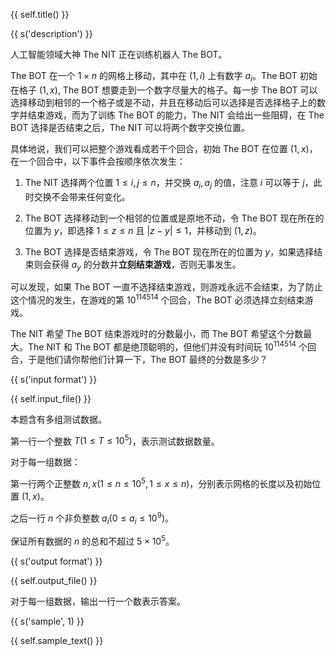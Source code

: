 {{ self.title() }}

{{ s('description') }}

人工智能领域大神 The NIT 正在训练机器人 The BOT。

The BOT 在一个 $1\times n$ 的网格上移动，其中在 $(1,i)$ 上有数字 $a_i$。The BOT 初始在格子 $(1,x)$, The BOT 想要走到一个数字尽量大的格子。每一步 The BOT 可以选择移动到相邻的一个格子或是不动，并且在移动后可以选择是否选择格子上的数字并结束游戏，而为了训练 The BOT 的能力，The NIT 会给出一些阻碍，在 The BOT 选择是否结束之后，The NIT 可以将两个数字交换位置。

具体地说，我们可以把整个游戏看成若干个回合，初始 The BOT 在位置 $(1,x)$，在一个回合中，以下事件会按顺序依次发生：

1. The NIT 选择两个位置 $1\leq i,j\leq n$，并交换 $a_i,a_j$ 的值，注意 $i$ 可以等于 $j$，此时交换不会带来任何变化。

2. The BOT 选择移动到一个相邻的位置或是原地不动，令 The BOT 现在所在的位置为 $y$，即选择 $1\leq z\leq n$ 且 $|z-y|\leq 1$，并移动到 $(1,z)$。

3. The BOT 选择是否结束游戏，令 The BOT 现在所在的位置为 $y$，如果选择结束则会获得 $a_y$ 的分数并**立刻结束游戏**，否则无事发生。

可以发现，如果 The BOT 一直不选择结束游戏，则游戏永远不会结束，为了防止这个情况的发生，在游戏的第 $10^{114514}$ 个回合，The BOT 必须选择立刻结束游戏。

The NIT 希望 The BOT 结束游戏时的分数最小，而 The BOT 希望这个分数最大。The NIT 和 The BOT 都是绝顶聪明的，但他们并没有时间玩 $10^{114514}$ 个回合，于是他们请你帮他们计算一下，The BOT 最终的分数是多少？

{{ s('input format') }}

{{ self.input_file() }}

本题含有多组测试数据。

第一行一个整数 $T(1\leq T\leq 10^5)$，表示测试数据数量。

对于每一组数据：

第一行两个正整数 $n,x(1\leq n\leq 10^5,1\leq x\leq n)$，分别表示网格的长度以及初始位置 $(1,x)$。

之后一行 $n$ 个非负整数 $a_i(0\leq a_i\leq 10^9)$。

保证所有数据的 $n$ 的总和不超过 $5\times 10^5$。

{{ s('output format') }}

{{ self.output_file() }}

对于每一组数据，输出一行一个数表示答案。

{{ s('sample', 1) }}

{{ self.sample_text() }}

